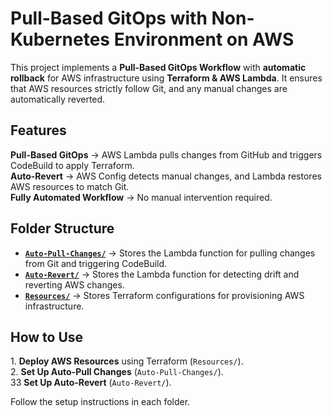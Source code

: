 # Pull-Based GitOps with Non-Kubernetes Environment on AWS

This project implements a **Pull-Based GitOps Workflow** with **automatic rollback** for AWS infrastructure using **Terraform & AWS Lambda**. It ensures that AWS resources strictly follow Git, and any manual changes are automatically reverted.

## Features
**Pull-Based GitOps** → AWS Lambda pulls changes from GitHub and triggers CodeBuild to apply Terraform.  
**Auto-Revert** → AWS Config detects manual changes, and Lambda restores AWS resources to match Git.  
**Fully Automated Workflow** → No manual intervention required.  

## Folder Structure
- **[`Auto-Pull-Changes/`](./Auto-Pull-Changes/)** → Stores the Lambda function for pulling changes from Git and triggering CodeBuild.  
- **[`Auto-Revert/`](./Auto-Revert/)** → Stores the Lambda function for detecting drift and reverting AWS changes.  
- **[`Resources/`](./Resources/)** → Stores Terraform configurations for provisioning AWS infrastructure.

## How to Use
1️. **Deploy AWS Resources** using Terraform (`Resources/`).  
2️. **Set Up Auto-Pull Changes** (`Auto-Pull-Changes/`).  
3️3 **Set Up Auto-Revert** (`Auto-Revert/`).  

Follow the setup instructions in each folder.  

